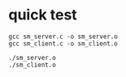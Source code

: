 # quick test
```
gcc sm_server.c -o sm_server.o
gcc sm_client.c -o sm_client.o

./sm_server.o
./sm_client.o
```